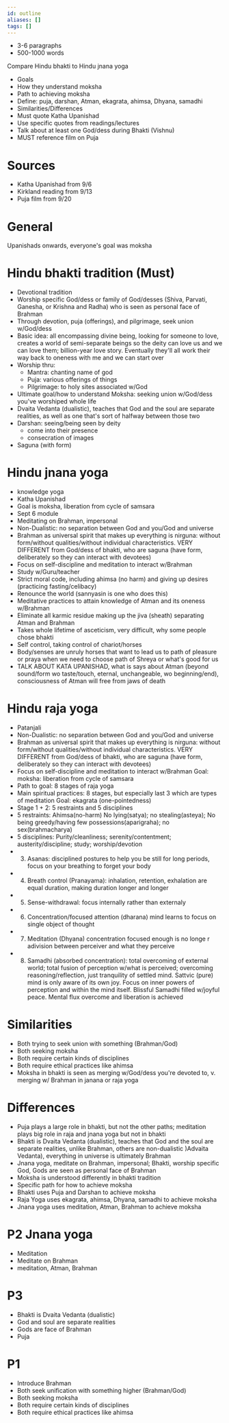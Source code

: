 ```yaml
---
id: outline
aliases: []
tags: []
---
```


- 3-6 paragraphs
- 500-1000 words

Compare Hindu bhakti to Hindu jnana yoga
- Goals
- How they understand moksha
- Path to achieving moksha
- Define: puja, darshan, Atman, ekagrata, ahimsa, Dhyana, samadhi
- Similarities/Differences
- Must quote Katha Upanishad
- Use specific quotes from readings/lectures
- Talk about at least one God/dess during Bhakti (Vishnu)
- MUST reference film on Puja

# Sources
- Katha Upanishad from 9/6
- Kirkland reading from 9/13
- Puja film from 9/20

# General
Upanishads onwards, everyone's goal was moksha

# Hindu bhakti tradition (Must)
- Devotional tradition
- Worship specific God/dess or family of God/desses (Shiva, Parvati, Ganesha, or Krishna and Radha) who is seen as personal face of Brahman
- Through devotion, puja (offerings), and pilgrimage, seek union w/God/dess
- Basic idea: all encompassing divine being, looking for someone to love, creates a world of semi-separate beings so the deity can love us and we can love them; billion-year love story. Eventually they'll all work their way back to oneness with me and we can start over
- Worship thru:
    - Mantra: chanting name of god
    - Puja: various offerings of things
    - Pilgrimage: to holy sites associated w/God
- Ultimate goal/how to understand Moksha: seeking union w/God/dess you've worshiped whole life
- Dvaita Vedanta (dualistic), teaches that God and the soul are separate realities, as well as one that's sort of halfway between those two
- Darshan: seeing/being seen by deity
    - come into their presence
    - consecration of images
- Saguna (with form)

# Hindu jnana yoga
- knowledge yoga
- Katha Upanishad
- Goal is moksha, liberation from cycle of samsara
- Sept 6 module
- Meditating on Brahman, impersonal
- Non-Dualistic: no separation between God and you/God and universe
- Brahman as universal spirit that makes up everything is nirguna: without form/without qualities/without individual characteristics. VERY DIFFERENT from God/dess of bhakti, who are saguna (have form, deliberately so they can interact with devotees)
- Focus on self-discipline and meditation to interact w/Brahman
- Study w/Guru/teacher
- Strict moral code, including ahimsa (no harm) and giving up desires (practicing fasting/celibacy)
- Renounce the world (sannyasin is one who does this)
- Meditative practices to attain knowledge of Atman and its oneness w/Brahman
- Eliminate all karmic residue making up the jiva (sheath) separating Atman and Brahman
- Takes whole lifetime of asceticism, very difficult, why some people chose bhakti
- Self control, taking control of chariot/horses
- Body/senses are unruly horses that want to lead us to path of pleasure or praya when we need to choose path of Shreya or what's good for us
- TALK ABOUT KATA UPANISHAD, what is says about Atman (beyond sound/form wo taste/touch, eternal, unchangeable, wo beginning/end), consciousness of Atman will free from jaws of death

# Hindu raja yoga
- Patanjali
- Non-Dualistic: no separation between God and you/God and universe
- Brahman as universal spirit that makes up everything is nirguna: without form/without qualities/without individual characteristics. VERY DIFFERENT from God/dess of bhakti, who are saguna (have form, deliberately so they can interact with devotees)
- Focus on self-discipline and meditation to interact w/Brahman
Goal: moksha: liberation from cycle of samsara
- Path to goal: 8 stages of raja yoga
- Main spiritual practices: 8 stages, but especially last 3 which are types of meditation
Goal: ekagrata (one-pointedness)
- Stage 1 + 2: 5 restraints and 5 disciplines
- 5 restraints: Ahimsa(no-harm) No lying(satya); no stealing(asteya); No being greedy/having few possessions(aparigraha); no sex(brahmacharya)
- 5 disciplines: Purity/cleanliness; serenity/contentment; austerity/discipline; study; worship/devotion
- 3. Asanas: disciplined postures to help you be still for long periods, focus on your breathing to forget your body
- 4. Breath control (Pranayama): inhalation, retention, exhalation are equal duration, making duration longer and longer
- 5. Sense-withdrawal: focus internally rather than externaly
- 6. Concentration/focused attention (dharana) mind learns to focus on single object of thought
- 7. Meditation (Dhyana) concentration focused enough is no longe r adivision between perceiver and what they perceive
- 8. Samadhi (absorbed concentration): total overcoming of external world; total fusion of perception w/what is perceived; overcoming reasoning/reflection, just tranquility of settled mind. Sattvic (pure) mind is only aware of its own joy. Focus on inner powers of perception and within the mind itself. Blissful Samadhi filled w/joyful peace. Mental flux overcome and liberation is achieved

# Similarities
- Both trying to seek union with something (Brahman/God)
- Both seeking moksha
- Both require certain kinds of disciplines
- Both require ethical practices like ahimsa
- Moksha in bhakti is seen as merging w/God/dess you're devoted to, v. merging w/ Brahman in janana or raja yoga

# Differences
- Puja plays a large role in bhakti, but not the other paths; meditation plays big role in raja and jnana yoga but not in bhakti
- Bhakti is Dvaita Vedanta (dualistic), teaches that God and the soul are separate realities, unlike Brahman, others are non-dualistic )Advaita Vedanta), everything in universe is ultimately Brahman
- Jnana yoga, meditate on Brahman, impersonal; Bhakti, worship specific God, Gods are seen as personal face of Brahman
- Moksha is understood differently in bhakti tradition
- Specific path for how to achieve moksha
- Bhakti uses Puja and Darshan to achieve moksha
- Raja Yoga uses ekagrata, ahimsa, Dhyana, samadhi to achieve moksha
- Jnana yoga uses meditation, Atman, Brahman to achieve moksha

# P2 Jnana yoga
- Meditation
- Meditate on Brahman
- meditation, Atman, Brahman

# P3
- Bhakti is Dvaita Vedanta (dualistic)
- God and soul are separate realities
- Gods are face of Brahman
- Puja

# P1
- Introduce Brahman
- Both seek unification with something higher (Brahman/God)
- Both seeking moksha
- Both require certain kinds of disciplines
- Both require ethical practices like ahimsa
